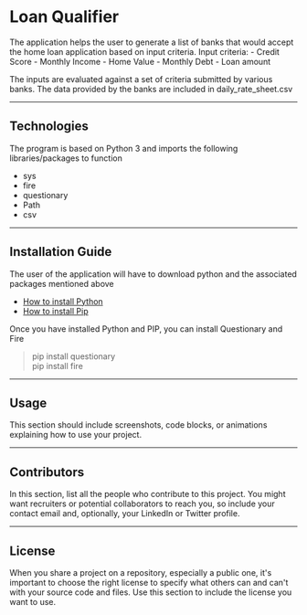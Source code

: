 # Loan Qualifier

The application helps the user to generate a list of banks that would accept the home loan application based on input criteria.
Input criteria:
    - Credit Score
    - Monthly Income
    - Home Value
    - Monthly Debt
    - Loan amount

The inputs are evaluated against a set of criteria submitted by various banks. The data provided by the banks are included in daily_rate_sheet.csv



---

## Technologies

The program is based on Python 3 and imports the following libraries/packages to function

- sys
- fire
- questionary
- Path
- csv

---

## Installation Guide

The user of the application will have to download python and the associated packages mentioned above

   - [How to install Python](https://www.python.org/downloads/) 
   - [How to install Pip ](https://pip.pypa.io/en/stable/installation/) 
   
   Once you have installed Python and PIP, you can install Questionary and Fire
   > pip install questionary <br>
   > pip install fire <br>

---

## Usage

This section should include screenshots, code blocks, or animations explaining how to use your project.

---

## Contributors

In this section, list all the people who contribute to this project. You might want recruiters or potential collaborators to reach you, so include your contact email and, optionally, your LinkedIn or Twitter profile.

---

## License

When you share a project on a repository, especially a public one, it's important to choose the right license to specify what others can and can't with your source code and files. Use this section to include the license you want to use.
